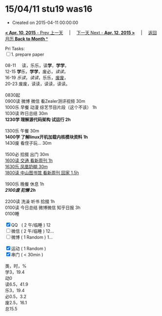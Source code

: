 # 15/04/11 stu19 was16

- Created on 2015-04-11 00:00:00

[**< Apr. 10, 2015** - Prev 上一天](_archived/lifelogs/2015/04/d10.md) &nbsp; &nbsp; | &nbsp; &nbsp; [下一天 Next - **Apr. 12, 2015 >**](_archived/lifelogs/2015/04/d12.md) &nbsp; &nbsp; |  &nbsp; &nbsp; [返回月历 **Back to Month ^**](_archived/lifelogs/2015/04/index.md)
<br/><div>Pri Tasks:<br clear="none"/><input type="checkbox" />1. prepare paper</div><div><div><br clear="none"/></div>08-11     读，乐乐，读<b>学</b>，<b>学学</b>，<br clear="none"/>12-15 <b>学</b>乐，<b>学学</b>，废必，<i>读读</i>，<br clear="none"/>16-19 <i>乐读</i>，<i>读读</i>，乐乐，<u>废废</u>，<br clear="none"/>20-23 废废，读读，读读，读读。<div><br clear="none"/></div>0830起<br clear="none"/>0900读 微博 微信 看Zealer测评视频 30m</div><div>1000乐 早餐 动漫 综艺节目片段（这个不该） 1h</div><div>1030读 昨日总结 30m</div><div><b>1230学 理解源代码架构 试运行 2h</b><div><br clear="none"/></div>1300乐 午餐 30m</div><div><b>1400学 了解linux开机加载内核模块资料 1h</b></div><div>1430废 看侄子玩… 30m</div><div><br/></div><div>1500必 拾掇 出门 30m</div><div><u>1600读 交通 看新周刊 1h</u></div><div><u>1630乐 凤凰奶糊 30m</u></div><div><u>1800读 中山图书馆 看新周刊 回家 1.5h</u></div><div><div><br clear="none"/></div>1900乐 晚餐 休息 1h<br clear="none"/><i><b>2100废 犯懒 2h</b></i></div><div><br/></div><div>2200读 洗澡 听书 拾掇 1h<br clear="none"/>0100读 今日总结 微博微信 知乎日报 3h</div><div>0100睡</div><div><br clear="none"/></div><div><input type="checkbox" checked="true" />QQ   ( 2 午/临睡 ) 12<br clear="none"/><input type="checkbox" />微信 ( 2 午/临睡 ) 12…</div><div><input type="checkbox" />微博 ( 1 Random ) 1…</div><div><br clear="none"/></div><div><input type="checkbox" checked="true" />运动 ( 1 Random ) </div><div><input type="checkbox" checked="true" />串门 ( < 30min ) </div><div><div><br clear="none"/></div>类，时，%<br clear="none"/>学3，19.4<br clear="none"/>动0<br clear="none"/>读6.5，41.9<br clear="none"/>乐3，19.4<br clear="none"/>必0.5，3.2<br clear="none"/>废2.5，16.1<br clear="none"/>总15.5</div>
